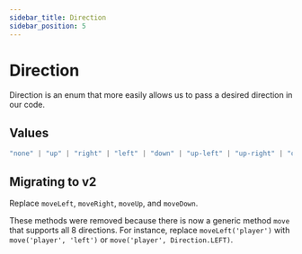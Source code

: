 ```yaml
---
sidebar_title: Direction
sidebar_position: 5
---
```


# Direction

Direction is an enum that more easily allows us to pass a desired direction in our code.

## Values

```js
"none" | "up" | "right" | "left" | "down" | "up-left" | "up-right" | "down-left" | "down-right"
```

## Migrating to v2

Replace `moveLeft`, `moveRight`, `moveUp`, and `moveDown`.

These methods were removed because there is now a generic method `move` that supports all 8 directions. For instance, replace `moveLeft('player')` with `move('player', 'left')` or `move('player', Direction.LEFT)`.